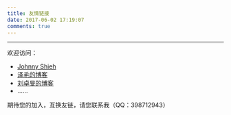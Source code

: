 ```yaml
---
title: 友情链接
date: 2017-06-02 17:19:07
comments: true
---
```

***
欢迎访问：

 - [Johnny Shieh](http://johnnyshieh.me)
 - [泽毛的博客](http://lizejun.cn/)
 - [刘卓旻的博客](http://trumi.cn/)
 - ......

期待您的加入，互换友链，请您联系我（QQ：398712943）
